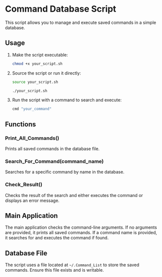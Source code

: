 # Command Database Script

This script allows you to manage and execute saved commands in a simple database.

## Usage

1. Make the script executable:

    ```bash
    chmod +x your_script.sh
    ```

2. Source the script or run it directly:

    ```bash
    source your_script.sh
    ```

    ```bash
    ./your_script.sh
    ```

3. Run the script with a command to search and execute:

    ```bash
    cmd "your_command"
    ```

## Functions

### Print_All_Commands()

Prints all saved commands in the database file.

### Search_For_Command(command_name)

Searches for a specific command by name in the database.

### Check_Result()

Checks the result of the search and either executes the command or displays an error message.

## Main Application

The main application checks the command-line arguments. If no arguments are provided, it prints all saved commands. If a command name is provided, it searches for and executes the command if found.

## Database File

The script uses a file located at `~/.Command_List` to store the saved commands. Ensure this file exists and is writable.
